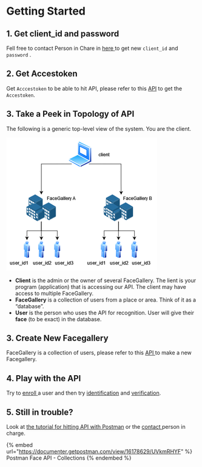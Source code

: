 # Getting Started

## 1. Get client\_id and password

Fell free to contact Person in Chare in [here ](others/contat-person.md)to get new `client_id` and `password` .

## 2. Get Accestoken

Get `Acccestoken` to be able to hit API, please refer to this [API](authtenant.md#1-post-client-login) to get the `Accestoken`.

## 3. Take a Peek in Topology of API

The following is a generic top-level view of the system. You are the client.

![Topology](.gitbook/assets/index.png)



* **Client** is the admin or the owner of several FaceGallery. The lient is your program (application) that is accessing our API. The client may have access to multiple FaceGallery.
* **FaceGallery** is a collection of users from a place or area. Think of it as a “database”.
* **User** is the person who uses the API for recognition. User will give their **face** (to be exact) in the database.

## 3. Create New Facegallery



FaceGallery is a collection of users, please refer to this [API ](apis/face-api.md#post-facegallery-create-facegallery)to make a new Facegallery.

## 4. Play with the API

Try to [enroll ](apis/face-api.md#post-facegallery-enroll-face)a user and then try [identification](apis/face-api.md#post-facegallery-identify-face) and [verification](apis/face-api.md#post-facegallery-verify-face).

## 5. Still in trouble?

Look at [the tutorial for hitting API with Postman](others/postman-setting.md) or the [contact ](others/contat-person.md)person in charge.

{% embed url="https://documenter.getpostman.com/view/16178629/UVkmRHYF" %}
Postman Face API - Collections
{% endembed %}









